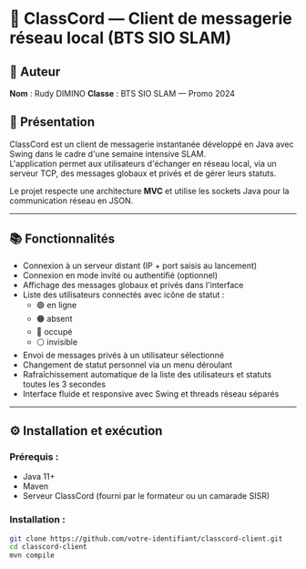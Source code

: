 # 📡 ClassCord — Client de messagerie réseau local (BTS SIO SLAM)

## 👤 Auteur
**Nom** : Rudy DIMINO
**Classe** : BTS SIO SLAM — Promo 2024  

## 📌 Présentation

ClassCord est un client de messagerie instantanée développé en Java avec Swing dans le cadre d'une semaine intensive SLAM.  
L'application permet aux utilisateurs d'échanger en réseau local, via un serveur TCP, des messages globaux et privés et de gérer leurs statuts.

Le projet respecte une architecture **MVC** et utilise les sockets Java pour la communication réseau en JSON.

---

## 📚 Fonctionnalités

- Connexion à un serveur distant (IP + port saisis au lancement)
- Connexion en mode invité ou authentifié (optionnel)
- Affichage des messages globaux et privés dans l'interface
- Liste des utilisateurs connectés avec icône de statut :
  - 🟢 en ligne
  - 🟠 absent
  - 🔴 occupé
  - ⚪ invisible
- Envoi de messages privés à un utilisateur sélectionné
- Changement de statut personnel via un menu déroulant
- Rafraîchissement automatique de la liste des utilisateurs et statuts toutes les 3 secondes
- Interface fluide et responsive avec Swing et threads réseau séparés

---

## ⚙️ Installation et exécution

### Prérequis :
- Java 11+
- Maven
- Serveur ClassCord (fourni par le formateur ou un camarade SISR)

### Installation :

```bash
git clone https://github.com/votre-identifiant/classcord-client.git
cd classcord-client
mvn compile
